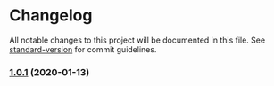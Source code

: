 # Changelog

All notable changes to this project will be documented in this file. See [standard-version](https://github.com/conventional-changelog/standard-version) for commit guidelines.

### [1.0.1](https://github.com/ember-cli/ember-cli-update-codemods-manifest/compare/ember-app-codemods-manifest@1.0.0...ember-app-codemods-manifest@1.0.1) (2020-01-13)
